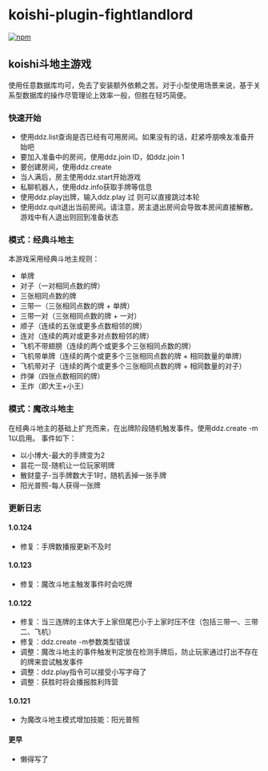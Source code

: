 # koishi-plugin-fightlandlord

[![npm](https://img.shields.io/npm/v/koishi-plugin-fight-landlord?style=flat-square)](https://www.npmjs.com/package/koishi-plugin-fightlandlord)

## koishi斗地主游戏

使用任意数据库均可，免去了安装额外依赖之苦。对于小型使用场景来说，基于关系型数据库的操作尽管理论上效率一般，但胜在轻巧简便。

### 快速开始

* 使用ddz.list查询是否已经有可用房间。如果没有的话，赶紧呼朋唤友准备开始吧
* 要加入准备中的房间，使用ddz.join ID，如ddz.join 1
* 要创建房间，使用ddz.create
* 当人满后，房主使用ddz.start开始游戏
* 私聊机器人，使用ddz.info获取手牌等信息
* 使用ddz.play出牌，输入ddz.play 过 则可以直接跳过本轮
* 使用ddz.quit退出当前房间。请注意，房主退出房间会导致本房间直接解散。游戏中有人退出则回到准备状态

### 模式：经典斗地主

本游戏采用经典斗地主规则：

* 单牌
* 对子（一对相同点数的牌）
* 三张相同点数的牌
* 三带一（三张相同点数的牌 + 单牌）
* 三带一对（三张相同点数的牌 + 一对）
* 顺子（连续的五张或更多点数相邻的牌）
* 连对（连续的两对或更多对点数相邻的牌）
* 飞机不带翅膀（连续的两个或更多个三张相同点数的牌）
* 飞机带单牌（连续的两个或更多个三张相同点数的牌 + 相同数量的单牌）
* 飞机带对子（连续的两个或更多个三张相同点数的牌 + 相同数量的对子）
* 炸弹（四张点数相同的牌）
* 王炸（即大王+小王）

### 模式：魔改斗地主

在经典斗地主的基础上扩充而来，在出牌阶段随机触发事件。使用ddz.create -m 1以启用。 事件如下：

* 以小博大-最大的手牌变为2
* 昙花一现-随机让一位玩家明牌
* 散财童子-当手牌数大于1时，随机丢掉一张手牌
* 阳光普照-每人获得一张牌

### 更新日志

#### 1.0.124

* 修复：手牌数播报更新不及时

#### 1.0.123

* 修复：魔改斗地主触发事件时会吃牌

#### 1.0.122

* 修复：当三连牌的主体大于上家但尾巴小于上家时压不住（包括三带一、三带二、飞机）
* 修复：ddz.create -m参数类型错误
* 调整：魔改斗地主的事件触发判定放在检测手牌后，防止玩家通过打出不存在的牌来尝试触发事件
* 调整：ddz.play指令可以接受小写字母了
* 调整：获胜时将会播报胜利阵营

#### 1.0.121

* 为魔改斗地主模式增加技能：阳光普照

#### 更早

* 懒得写了

